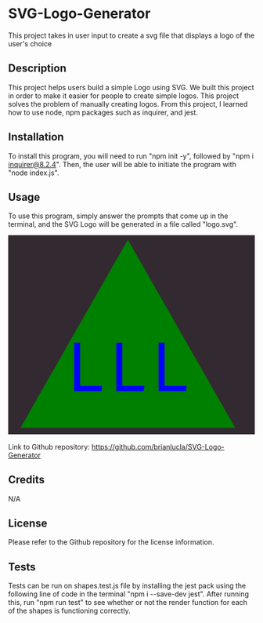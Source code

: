 # SVG-Logo-Generator
This project takes in user input to create a svg file that displays a logo of the user's choice

## Description

This project helps users build a simple Logo using SVG. We built this project in order to make it easier for people to create simple logos. This project solves the problem of manually creating logos. From this project, I learned how to use node, npm packages such as inquirer, and jest.

## Installation

To install this program, you will need to run "npm init -y", followed by "npm i inquirer@8.2.4". Then, the user will be able to initiate the program with "node index.js".

## Usage

To use this program, simply answer the prompts that come up in the terminal, and the SVG Logo will be generated in a file called "logo.svg".

![screenshot](/images/module10-screenshot.png)

Link to Github repository: https://github.com/brianlucla/SVG-Logo-Generator

## Credits

N/A

## License

Please refer to the Github repository for the license information.

## Tests

Tests can be run on shapes.test.js file by installing the jest pack using the following line of code in the terminal "npm i --save-dev jest". After running this, run "npm run test" to see whether or not the render function for each of the shapes is functioning correctly.